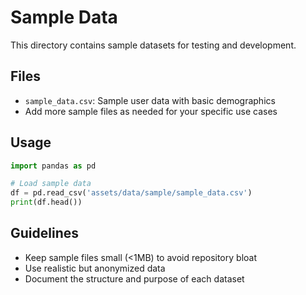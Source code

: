 # Sample Data

This directory contains sample datasets for testing and development.

## Files

- `sample_data.csv`: Sample user data with basic demographics
- Add more sample files as needed for your specific use cases

## Usage

```python
import pandas as pd

# Load sample data
df = pd.read_csv('assets/data/sample/sample_data.csv')
print(df.head())
```

## Guidelines

- Keep sample files small (<1MB) to avoid repository bloat
- Use realistic but anonymized data
- Document the structure and purpose of each dataset
